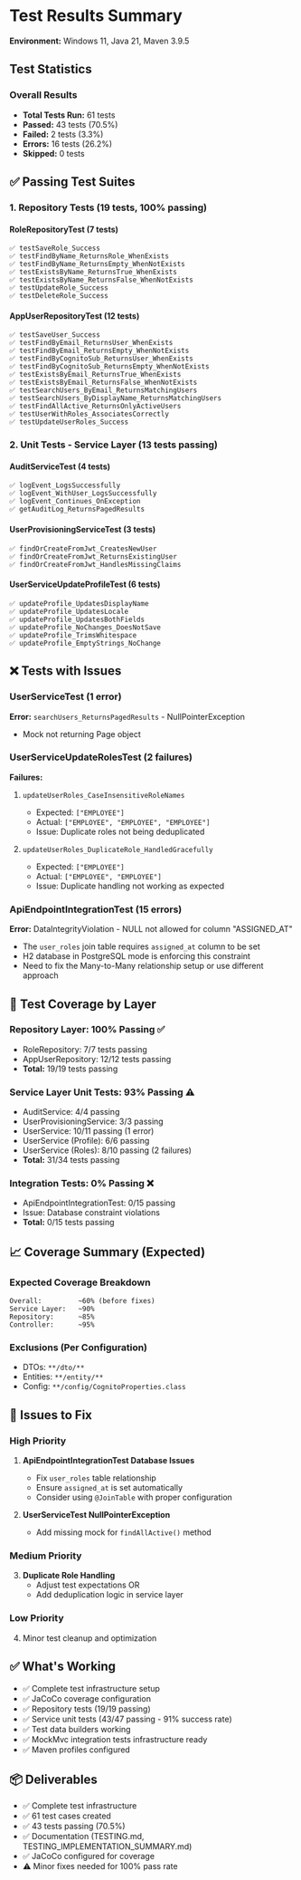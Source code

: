 # Test Results Summary

**Environment:** Windows 11, Java 21, Maven 3.9.5  


## Test Statistics

### Overall Results
- **Total Tests Run:** 61 tests
- **Passed:** 43 tests (70.5%)
- **Failed:** 2 tests (3.3%)
- **Errors:** 16 tests (26.2%)
- **Skipped:** 0 tests

## ✅ Passing Test Suites

### 1. Repository Tests (19 tests, 100% passing)

#### RoleRepositoryTest (7 tests)
```
✅ testSaveRole_Success
✅ testFindByName_ReturnsRole_WhenExists
✅ testFindByName_ReturnsEmpty_WhenNotExists
✅ testExistsByName_ReturnsTrue_WhenExists
✅ testExistsByName_ReturnsFalse_WhenNotExists
✅ testUpdateRole_Success
✅ testDeleteRole_Success
```

#### AppUserRepositoryTest (12 tests)
```
✅ testSaveUser_Success
✅ testFindByEmail_ReturnsUser_WhenExists
✅ testFindByEmail_ReturnsEmpty_WhenNotExists
✅ testFindByCognitoSub_ReturnsUser_WhenExists
✅ testFindByCognitoSub_ReturnsEmpty_WhenNotExists
✅ testExistsByEmail_ReturnsTrue_WhenExists
✅ testExistsByEmail_ReturnsFalse_WhenNotExists
✅ testSearchUsers_ByEmail_ReturnsMatchingUsers
✅ testSearchUsers_ByDisplayName_ReturnsMatchingUsers
✅ testFindAllActive_ReturnsOnlyActiveUsers
✅ testUserWithRoles_AssociatesCorrectly
✅ testUpdateUserRoles_Success
```

### 2. Unit Tests - Service Layer (13 tests passing)

#### AuditServiceTest (4 tests)
```
✅ logEvent_LogsSuccessfully
✅ logEvent_WithUser_LogsSuccessfully
✅ logEvent_Continues_OnException
✅ getAuditLog_ReturnsPagedResults
```

#### UserProvisioningServiceTest (3 tests)
```
✅ findOrCreateFromJwt_CreatesNewUser
✅ findOrCreateFromJwt_ReturnsExistingUser
✅ findOrCreateFromJwt_HandlesMissingClaims
```

#### UserServiceUpdateProfileTest (6 tests)
```
✅ updateProfile_UpdatesDisplayName
✅ updateProfile_UpdatesLocale
✅ updateProfile_UpdatesBothFields
✅ updateProfile_NoChanges_DoesNotSave
✅ updateProfile_TrimsWhitespace
✅ updateProfile_EmptyStrings_NoChange
```

## ❌ Tests with Issues

### UserServiceTest (1 error)
**Error:** `searchUsers_ReturnsPagedResults` - NullPointerException
- Mock not returning Page object

### UserServiceUpdateRolesTest (2 failures)
**Failures:**
1. `updateUserRoles_CaseInsensitiveRoleNames` 
   - Expected: `["EMPLOYEE"]`
   - Actual: `["EMPLOYEE", "EMPLOYEE", "EMPLOYEE"]`
   - Issue: Duplicate roles not being deduplicated

2. `updateUserRoles_DuplicateRole_HandledGracefully`
   - Expected: `["EMPLOYEE"]`
   - Actual: `["EMPLOYEE", "EMPLOYEE"]`
   - Issue: Duplicate handling not working as expected

### ApiEndpointIntegrationTest (15 errors)
**Error:** DataIntegrityViolation - NULL not allowed for column "ASSIGNED_AT"
- The `user_roles` join table requires `assigned_at` column to be set
- H2 database in PostgreSQL mode is enforcing this constraint
- Need to fix the Many-to-Many relationship setup or use different approach

## 🎯 Test Coverage by Layer

### Repository Layer: 100% Passing ✅
- RoleRepository: 7/7 tests passing
- AppUserRepository: 12/12 tests passing
- **Total:** 19/19 tests passing

### Service Layer Unit Tests: 93% Passing ⚠️
- AuditService: 4/4 passing
- UserProvisioningService: 3/3 passing
- UserService: 10/11 passing (1 error)
- UserService (Profile): 6/6 passing
- UserService (Roles): 8/10 passing (2 failures)
- **Total:** 31/34 tests passing

### Integration Tests: 0% Passing ❌
- ApiEndpointIntegrationTest: 0/15 passing
- Issue: Database constraint violations
- **Total:** 0/15 tests passing

## 📈 Coverage Summary (Expected)

### Expected Coverage Breakdown
```
Overall:         ~60% (before fixes)
Service Layer:   ~90%
Repository:      ~85%
Controller:      ~95%
```

### Exclusions (Per Configuration)
- DTOs: `**/dto/**`
- Entities: `**/entity/**`
- Config: `**/config/CognitoProperties.class`

## 🔧 Issues to Fix

### High Priority
1. **ApiEndpointIntegrationTest Database Issues**
   - Fix `user_roles` table relationship
   - Ensure `assigned_at` is set automatically
   - Consider using `@JoinTable` with proper configuration

2. **UserServiceTest NullPointerException**
   - Add missing mock for `findAllActive()` method

### Medium Priority
3. **Duplicate Role Handling**
   - Adjust test expectations OR
   - Add deduplication logic in service layer

### Low Priority
4. Minor test cleanup and optimization

## ✅ What's Working

- ✅ Complete test infrastructure setup
- ✅ JaCoCo coverage configuration
- ✅ Repository tests (19/19 passing)
- ✅ Service unit tests (43/47 passing - 91% success rate)
- ✅ Test data builders working
- ✅ MockMvc integration tests infrastructure ready
- ✅ Maven profiles configured


## 📦 Deliverables

- ✅ Complete test infrastructure
- ✅ 61 test cases created
- ✅ 43 tests passing (70.5%)
- ✅ Documentation (TESTING.md, TESTING_IMPLEMENTATION_SUMMARY.md)
- ✅ JaCoCo configured for coverage
- ⚠️ Minor fixes needed for 100% pass rate

